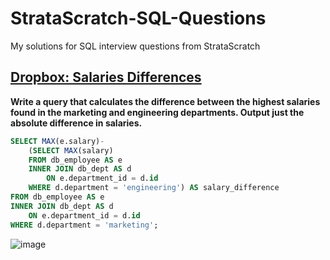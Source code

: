 # StrataScratch-SQL-Questions
My solutions for SQL interview questions from StrataScratch

## [Dropbox: Salaries Differences](https://platform.stratascratch.com/coding/10308-salaries-differences?code_type=1)

**Write a query that calculates the difference between the highest salaries found in the marketing and engineering departments. Output just the absolute difference in salaries.**

```sql
SELECT MAX(e.salary)-
    (SELECT MAX(salary)
    FROM db_employee AS e
    INNER JOIN db_dept AS d
        ON e.department_id = d.id
    WHERE d.department = 'engineering') AS salary_difference
FROM db_employee AS e
INNER JOIN db_dept AS d
    ON e.department_id = d.id
WHERE d.department = 'marketing';
```
![image](https://user-images.githubusercontent.com/108443483/222057086-b428be4a-cc4b-4781-9d33-c07ed4a3213c.png)



